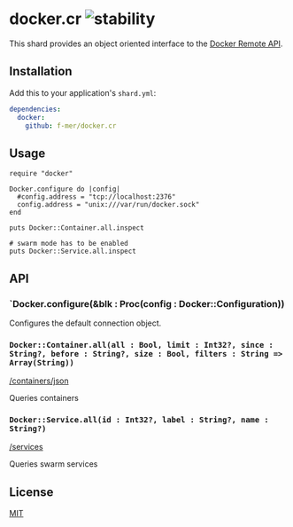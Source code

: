 # docker.cr ![stability][0]

This shard provides an object oriented interface to the [Docker Remote API](https://docs.docker.com/engine/api/).

## Installation

Add this to your application's `shard.yml`:

```yaml
dependencies:
  docker:
    github: f-mer/docker.cr
```

## Usage

```crystal
require "docker"

Docker.configure do |config|
  #config.address = "tcp://localhost:2376"
  config.address = "unix:///var/run/docker.sock"
end

puts Docker::Container.all.inspect

# swarm mode has to be enabled
puts Docker::Service.all.inspect
```

## API

### `Docker.configure(&blk : Proc(config : Docker::Configuration))
Configures the default connection object.

### `Docker::Container.all(all : Bool, limit : Int32?, since : String?, before : String?, size : Bool, filters : String => Array(String))`
[/containers/json](https://docs.docker.com/engine/api/v1.28/#operation/ContainerList)

Queries containers

### `Docker::Service.all(id : Int32?, label : String?, name : String?)`
[/services](https://docs.docker.com/engine/api/v1.28/#operation/ServiceList)

Queries swarm services

## License
[MIT](https://tldrlegal.com/license/mit-license)

[0]: https://img.shields.io/badge/stability-experimental-orange.svg?style=flat-square
